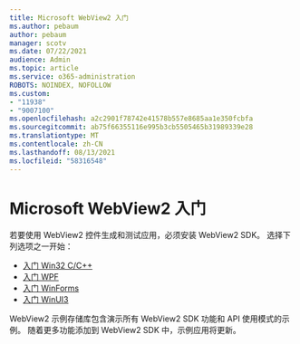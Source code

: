 ```yaml
---
title: Microsoft WebView2 入门
ms.author: pebaum
author: pebaum
manager: scotv
ms.date: 07/22/2021
audience: Admin
ms.topic: article
ms.service: o365-administration
ROBOTS: NOINDEX, NOFOLLOW
ms.custom:
- "11938"
- "9007100"
ms.openlocfilehash: a2c2901f78742e41578b557e8685aa1e350fcbfa
ms.sourcegitcommit: ab75f66355116e995b3cb5505465b31989339e28
ms.translationtype: MT
ms.contentlocale: zh-CN
ms.lasthandoff: 08/13/2021
ms.locfileid: "58316548"
---
```

# <a name="get-started-with-microsoft-webview2"></a>Microsoft WebView2 入门

若要使用 WebView2 控件生成和测试应用，必须安装 WebView2 SDK。 选择下列选项之一开始：

- [入门 Win32 C/C++](https://docs.microsoft.com/microsoft-edge/webview2/get-started/win32)
- [入门 WPF](https://docs.microsoft.com/microsoft-edge/webview2/get-started/wpf)
- [入门 WinForms](https://docs.microsoft.com/microsoft-edge/webview2/get-started/winforms)
- [入门 WinUI3](https://docs.microsoft.com/microsoft-edge/webview2/get-started/winui)

WebView2 示例存储库包含演示所有 WebView2 SDK 功能和 API 使用模式的示例。 随着更多功能添加到 WebView2 SDK 中，示例应用将更新。

